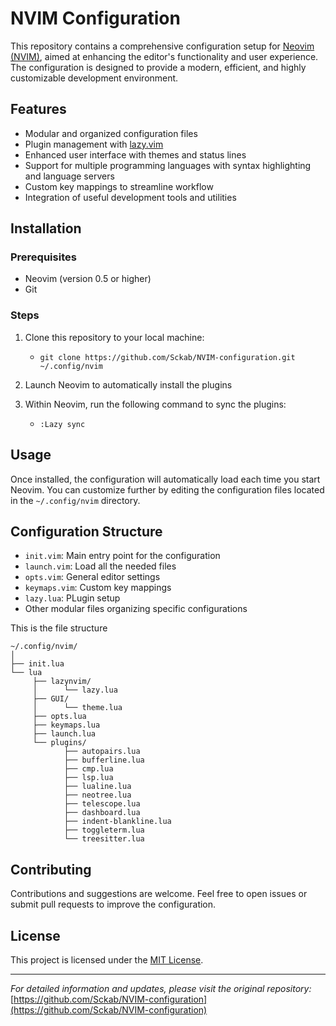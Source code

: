 # NVIM Configuration

This repository contains a comprehensive configuration setup for [Neovim (NVIM)](https://neovim.io/), aimed at enhancing the editor's functionality and user experience. The configuration is designed to provide a modern, efficient, and highly customizable development environment.

## Features

- Modular and organized configuration files
- Plugin management with [lazy.vim](https://github.com/folke/lazy.nvim)
- Enhanced user interface with themes and status lines
- Support for multiple programming languages with syntax highlighting and language servers
- Custom key mappings to streamline workflow
- Integration of useful development tools and utilities

## Installation

### Prerequisites

- Neovim (version 0.5 or higher)
- Git
  
### Steps

1. Clone this repository to your local machine:
   
   - ```git clone https://github.com/Sckab/NVIM-configuration.git ~/.config/nvim```

2. Launch Neovim to automatically install the plugins
3. Within Neovim, run the following command to sync the plugins:
   
   - `:Lazy sync`

## Usage

Once installed, the configuration will automatically load each time you start Neovim. You can customize further by editing the configuration files located in the `~/.config/nvim` directory.

## Configuration Structure

- `init.vim`: Main entry point for the configuration
- `launch.vim`: Load all the needed files
- `opts.vim`: General editor settings
- `keymaps.vim`: Custom key mappings
- `lazy.lua`: PLugin setup
- Other modular files organizing specific configurations

This is the file structure

```
~/.config/nvim/
│
├── init.lua
└── lua
     ├── lazynvim/
     │      └── lazy.lua 
     ├── GUI/
     │      └── theme.lua
     ├── opts.lua
     ├── keymaps.lua
     ├── launch.lua
     └── plugins/
            ├── autopairs.lua
            ├── bufferline.lua
            ├── cmp.lua
            ├── lsp.lua
            ├── lualine.lua
            ├── neotree.lua
            ├── telescope.lua
            ├── dashboard.lua
            ├── indent-blankline.lua
            ├── toggleterm.lua
            └── treesitter.lua
```

## Contributing

Contributions and suggestions are welcome. Feel free to open issues or submit pull requests to improve the configuration.

## License

This project is licensed under the [MIT License](LICENSE).

---

*For detailed information and updates, please visit the original repository:*  
[https://github.com/Sckab/NVIM-configuration](https://github.com/Sckab/NVIM-configuration)
